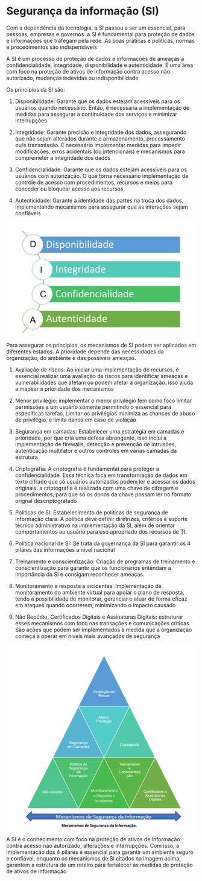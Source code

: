 # Segurança da informação (SI)

Com a dependência da tecnologia, a SI passou a ser um essencial, para pessoas, empresas e governos. a SI é fundamental para proteção de dados e informações que trafegam pela rede. As boas práticas e politicas, normas e procedimentos são indispensáveis

A SI é um processo de proteção de dados e informações de ameaças a confidencialidade, integridade, disponibilidade e autenticidade. É uma área com foco na proteção de ativos de informação contra acesso não autorizado, mudanças indevidas ou indisponibilidade

Os princípios da SI são:

1. Disponibilidade: Garante que os dados estejam acessíveis para os usuários quando necessário. Então, é necessária a implementação de medidas para assegurar a continuidade dos serviços e minimizar interrupções

2. Integridade: Garante precisão e integridade dos dados, assegurando que não sejam alterados durante o armazenamento, processamento ou/e transmissão. É necessário implementar medidas para impedir modificações, erros acidentais (ou intencionais) e mecanismos para compremeter a integridade dos dados

3. Confidencialidade: Garante que os dados estejam acessíveis para os usuários com autorização. O que torna necessário implementação de controle de acesso com procedimentos, recursos e meios para conceder ou bloquear acesso aos recursos

4. Autenticidade: Garante a identidade das partes na troca dos dados, implementando mecanismos para assegurar que as interações sejam confiáveis

![Pilares da SI](/content/pilaresSI.png)

Para assegurar os principios, os mecanismos de SI podem ser aplicados em diferentes estados. A prioridade depende das necessidades da organização, do ambiente e das possíveis ameaças. 

1. Avaliação de riscos: Ao iniciar uma implementação de recursos, é essencial realizar uma avaliação de riscos para identificar ameaças e vulnerabilidades que afetam ou podem afetar a organização. isso ajuda a mapear a prioridade dos mecanismos

2. Menor privilégio: implementar o menor privilégio tem como foco limitar permissões a um usuário somente permitindo o essencial para especificas tarefas, Limitar os privilégios minimiza as chances de abuso de privilégio, e limita danos em caso de violação

3. Segurança em camadas: Estabelecer uma estratégia em camadas é prioridade, por que cria uma defesa abrangente, isso inclui a implementação de firewalls, detecção e prevenção de intrusões, autenticação multifator e outros controles em várias camadas da estrutura

4. Criptografia: A criptografia é fundamental para proteger a confidencialidade. Essa técnica foca em transformação de dados em texto cifrado que só usuários autorizados podem ler e acessar os dados originais. a criptografia é realizada com uma chave de cifragem e procedimentos, para que só os donos da chave possam ler no formato orignal descriptografado

5. Politicas de SI: Estabelecimento de politicas de segurança de informação clara. A politica deve definir diretrizes, critérios e suporte técnico administrativo na implementação da SI, além de orientar comportamentos ao usuário para uso apropriado dos recursos de TI.

6. Politica nacional de SI: Se trata da governança da SI para garantir os 4 pilares das informações a nível nacional

7. Treinamento e conscientização: Criação de programas de treinamento e conscientização para garantir que os funcionários entendam a importância da SI e consigam reconhecer ameaças.

8. Monitoramento e resposta a incidentes: Implementação de monitoramento do ambiente virtual para apoiar o plano de resposta, tendo a possibilidade de monitorar, gerenciar e atuar de forma eficaz em ataques quando ocorrerem, minimizando o impacto causado

9. Não Repúdio, Certificados Digitais e Assinaturas Digitais: estruturar esses mecanismos com foco nas transações e comunicações críticas. São ações que podem ser implementados à medida que a organização começa a operar em níveis mais avançados de segurança

![Mecanismos da SI](/content/mecanismosSI.png)

A SI é o conhecimento com foco na proteção de ativos de informação contra acesso não autorizado, alterações e interrupções. Com isso, a implementação dos 4 pilares é essencial para garantir um ambiente seguro e confiável, enquanto os mecanismos de SI citados na imagem acima, garantem a estrutura de um roteiro para fortalecer as medidas de proteção de ativos de informação 